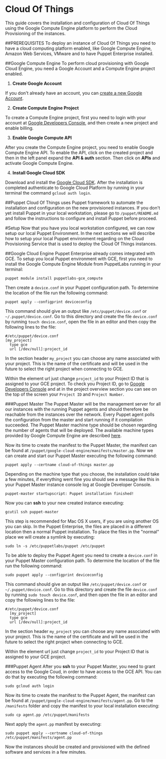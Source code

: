 Cloud Of Things
===============

This guide covers the installation and configuration of Cloud Of Things using the Google Compute
Engine platform to perform the Cloud Provisioning of the instances.

##PREREQUISITES
To deploy an instance of Cloud Of Things you need to have a cloud computing platform enabled,
like Google Compute Engine, Amazon Web Services, VMware and to have Puppet Enterprise installed.

##Google Compute Engine
To perform cloud provisioning with Google Cloud Engine, you need a Google Account and a Compute
Engine project enabled.

1. **Create Google Account**

  If you don't already have an account, you can
  [create a new Google Account](https://accounts.google.com/SignUp).

2. **Create Compute Engine Project**

  To create a Compute Engine project, first you need to login with your account at
  [Google Developers Console](https://console.developers.google.com/), and then create a new
  project and enable billing.

3. **Enable Google Compute API**

  After you create the Compute Engine project, you need to enable Google Compute Engine API.
  To enable the API, click on the created project and then in the left panel expand the **API & auth**
  section. Then click on **APIs** and activate Google Compute Engine.

4. **Install Google Cloud SDK**

  Download and install the [Google Cloud SDK](https://cloud.google.com/compute/docs/gcloud-compute/).
  After the installation is completed authenticate to Google Cloud Platform by running in your terminal
  the command `gcloud auth login`.

##Puppet
Cloud Of Things uses Puppet framework to automate the installation and configuration on the new provisioned
instances. If you don't yet install Puppet in your local workstation, please go to `/puppet/README.md` and follow the
instructions to configure and install Puppet before proceed.  

#Setup
Now that you have you local workstation configured, we can now setup our local Puppet Environment. In the next sections
we will describe how to setup your local Puppet environment regarding on the Cloud Provisioning Service that is used to
deploy the Cloud Of Things instances.

##Google Cloud Engine
Puppet Enterprise already comes integrated with GCE. To setup you local Puppet environment with GCE, first you need to install
the Google Compute Engine Module from PuppetLabs running in your terminal:

    puppet module install puppetlabs-gce_compute

Then create a `device.conf` in your Puppet configuration path. To determine the location of the file run the following command:

    puppet apply --configprint deviceconfig

This command should give an output like `/etc/puppet/device.conf` or `~/.puppet/device.conf`. Go to this directory and create the
file `device.conf` by running `touch device.conf`, open the file in an editor and then copy the following lines to the file:

    #/etc/puppet/device.conf
    [my_project]
      type gce
      url [/dev/null]:project_id

In the section header `my_project` you can choose any name associated with your project. This is the name of the certificate and
will be used in the future to select the right project when connecting to GCE.

Within the element url just change `project_id` to your Project ID that is assigned to your GCE project. To check you Project ID,
go to [Google Developers Console](https://console.developers.google.com/) and at in the project overview section you can see on the
top of the screen your `Project ID` and `Project Number`.

###Puppet Master
The Puppet Master will be the management server for all our instances with the running Puppet agents and should therefore be reachable
from the instances over the network. Every Puppet agent polls the configuration from the master and start running if it compilation
succeeded. The Puppet Master machine type should be chosen regarding the number of agents that will be deployed. The available machine types
provided by Google Compute Engine are described [here](https://cloud.google.com/compute/docs/machine-types).

Now its time to create the manifest to the Puppet Master, the manifest can be found at `/puppet/google-cloud-engine/manifests/master.pp`.
Now we can create and start our Puppet Master executing the following command:

    puppet apply --certname cloud-of-things master.pp

Depending on the machine type that you choose, the installation could take a few minutes, if everything went fine you should see a message like
this in your Puppet Master instance console log at Google Developer Console.

    puppet-master startupscript: Puppet installation finished!

Now you can **ssh** to your new created instance executing:

    gcutil ssh puppet-master

This step is recommended for Mac OS X users, if you are using another OS you can skip. In the Puppet Enterprise, the files are placed in a different
location then a normal Puppet installation. To place the files in the "normal" place we will create a symlink by executing:

    sudo ln -s /etc/puppetlabs/puppet /etc/puppet

To be able to deploy the Puppet Agent you need to create a `device.conf` in your Puppet Master configuration path. To determine the location of the
file run the following command:

    sudo puppet apply --configprint deviceconfig

This command should give an output like `/etc/puppet/device.conf` or `~/.puppet/device.conf`. Go to this directory and create the
file `device.conf` by running `sudo touch device.conf`, and then open the file in an editor and copy the following lines to the file:

    #/etc/puppet/device.conf
      [my_project]
      type gce
      url [/dev/null]:project_id

In the section header `my_project` you can choose any name associated with your project. This is the name of the certificate and
will be used in the future to select the right project when connecting to GCE.

Within the element url just change `project_id` to your Project ID that is assigned to your GCE project.

###Puppet Agent
After you **ssh** to your Puppet Master, you need to grant access to the Google Coud, in order to have access to the GCE API. You can do that by
executing the following command:

    sudo gcloud auth login

Now its time to create the manifest to the Puppet Agent, the manifest can be found at `/puppet/google-cloud-engine/manifests/agent.pp`. Go to the `/manifests`
folder and copy the manifest to your local installation executing:

    sudo cp agent.pp /etc/puppet/manifests

Next apply the `agent.pp` manifest by executing:

    sudo puppet apply --certname cloud-of-things /etc/puppet/manifests/agent.pp

Now the instances should be created and provisioned with the defined software and services in a few minutes.
